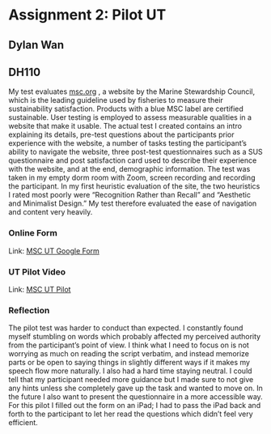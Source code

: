 # Assignment 2: Pilot UT
## Dylan Wan 
## DH110

My test evaluates [msc.org](msc.org) , a website by the Marine Stewardship Council, which is the leading guideline used by fisheries to measure their sustainability satisfaction. Products with a blue MSC label are certified sustainable. User testing is employed to assess measurable qualities in a website that make it usable. The actual test I created contains an intro explaining its details, pre-test questions about the participants prior experience with the website, a number of tasks testing the participant’s ability to navigate the website, three post-test questionnaires such as a SUS questionnaire and post satisfaction card used to describe their experience with the website, and at the end, demographic information. The test was taken in my empty dorm room with Zoom, screen recording and recording the participant. In my first heuristic evaluation of the site, the two heuristics I rated most poorly were “Recognition Rather than Recall” and “Aesthetic and Minimalist Design.” My test therefore evaluated the ease of navigation and content very heavily.

### Online Form
Link: [MSC UT Google Form](https://docs.google.com/forms/d/e/1FAIpQLSdbAJlt9woIsa795S-ZUOt_VcbPIfBDp2P7HC4gPoETQT140g/viewform?usp=sf_link)

### UT Pilot Video 
Link: [MSC UT Pilot](https://youtu.be/xnurxf5nZ04)

### Reflection
The pilot test was harder to conduct than expected. I constantly found myself stumbling on words which probably affected my perceived authority from the participant’s point of view. I think what I need to focus on is not worrying as much on reading the script verbatim, and instead memorize parts or be open to saying things in slightly different ways if it makes my speech flow more naturally. I also had a hard time staying neutral. I could tell that my participant needed more guidance but I made sure to not give any hints unless she completely gave up the task and wanted to move on. In the future I also want to present the questionnaire in a more accessible way. For this pilot I filled out the form on an iPad; I had to pass the iPad back and forth to the participant to let her read the questions which didn’t feel very efficient.

